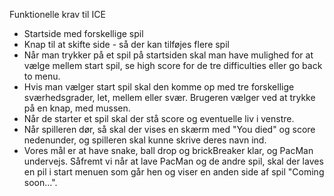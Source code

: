 Funktionelle krav til ICE
- Startside med forskellige spil
- Knap til at skifte side - så der kan tilføjes flere spil
- Når man trykker på et spil på startsiden skal man have mulighed for at vælge mellem start spil, se high score for de tre difficulties eller go back to menu.
- Hvis man vælger start spil skal den komme op med tre forskellige sværhedsgrader, let, mellem eller svær.
Brugeren vælger ved at trykke på en knap, med mussen.
- Når de starter et spil skal der stå score og eventuelle liv i venstre.
- Når spilleren dør, så skal der vises en skærm med "You died" og score nedenunder, og spilleren skal kunne skrive deres navn ind.
- Vores mål er at have snake, ball drop og brickBreaker klar, og PacMan undervejs.
Såfremt vi når at lave PacMan og de andre spil, skal der laves en pil i start menuen som går hen
 og viser en anden side af spil "Coming soon...".
